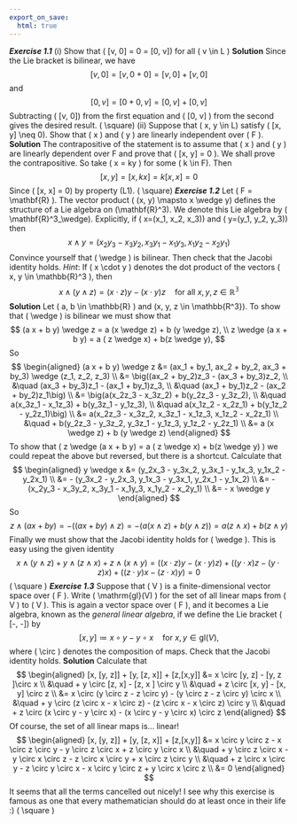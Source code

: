 ```yaml
---
export_on_save:
  html: true
---
```

***Exercise 1.1***
(i) Show that \( [v, 0] = 0 = [0, v]\) for all \( v \in L \)
**Solution**
Since the Lie bracket is bilinear, we have
$$
[v, 0] = [v, 0 + 0] = [v, 0] + [v, 0]　
$$
and
$$
[0, v] = [0 + 0, v] = [0, v] + [0, v]　
$$
Subtracting \( [v, 0]\) from the first equation and \( [0, v] \) from the second gives the desired result. \( \square\)
(ii) Suppose that \( x, y \in L\) satisfy \( [x, y] \neq 0\). Show that \( x \) and \( y \) are linearly independent over \( F \).
**Solution**
The contrapositive of the statement is to assume that \( x \) and \( y \) are linearly dependent over F and prove that \( [x, y] = 0 \). We shall prove the contrapositive. So take \( x = ky \) for some \( k \in F\). Then
$$
[x, y] = [x, kx] = k [x, x] = 0
$$
Since \( [x, x] = 0\) by property (L1). \( \square\)
***Exercise 1.2***
Let \( F = \mathbf{R} \). The vector product \( (x, y) \mapsto  x \wedge y\) defines the structure of a Lie algebra on \(\mathbf{R}^3\). We denote this Lie algebra by \( \mathbf{R}^3_\wedge\). Explicitly, if \( x=(x_1, x_2, x_3)\) and \( y=(y_1, y_2, y_3)\) then
$$
x \wedge y = (x_2y_3 - x_3y_2, x_3y_1 - x_1y_3, x_1y_2 - x_2y_1)
$$
Convince yourself that \( \wedge \) is bilinear. Then check that the Jacobi identity holds. *Hint*: If \( x \cdot y \) denotes the dot product of the vectors \( x, y \in \mathbb{R}^3 \), then
$$
x \wedge (y \wedge z) = (x \cdot z)y - (x \cdot y)z \quad \text{for all } x,y, z \in \mathbb{R^3}
$$
**Solution**
Let \( a, b \in \mathbb{R} \) and \(x, y, z \in \mathbb{R^3}\). To show that \( \wedge \) is bilinear we must show that
$$
(a x + b y) \wedge z = a (x \wedge z) + b (y \wedge z), \\
z \wedge (a x + b y) = a ( z \wedge x) + b(z \wedge y),
$$
So
$$
\begin{aligned}
(a x + b y) \wedge z &= (ax_1 + by_1, ax_2 + by_2, ax_3 + by_3) \wedge (z_1, z_2, z_3) \\
&= \big((ax_2 + by_2)z_3 - (ax_3 + by_3)z_2, \\
&\quad (ax_3 + by_3)z_1 - (ax_1 + by_1)z_3, \\
&\quad (ax_1 + by_1)z_2 - (ax_2 + by_2)z_1\big) \\
&= \big(a(x_2z_3 - x_3z_2) + b(y_2z_3 - y_3z_2), \\
&\quad a(x_3z_1 - x_1z_3) + b(y_3z_1 - y_1z_3), \\
&\quad a(x_1z_2 - x_2z_1) + b(y_1z_2 - y_2z_1)\big) \\
&= a(x_2z_3 - x_3z_2, x_3z_1 - x_1z_3, x_1z_2 - x_2z_1) \\
&\quad + b(y_2z_3 - y_3z_2, y_3z_1 - y_1z_3, y_1z_2 - y_2z_1) \\
&= a (x \wedge z) + b (y \wedge z)
\end{aligned}
$$
To show that \( z \wedge (a x + b y) = a ( z \wedge x) + b(z \wedge y) \) we could repeat the above but reversed, but there is a shortcut. Calculate that 
$$
\begin{aligned}
y \wedge x &= (y_2x_3 - y_3x_2, y_3x_1 - y_1x_3, y_1x_2 - y_2x_1) \\
&= - (y_3x_2 - y_2x_3, y_1x_3 - y_3x_1, y_2x_1 - y_1x_2) \\
&= - (x_2y_3 - x_3y_2, x_3y_1 - x_1y_3, x_1y_2 - x_2y_1) \\
&= - x \wedge y
\end{aligned}
$$
So
$$
z \wedge (a x + b y) = - ((a x + b y) \wedge z) = -(a (x \wedge z) + b (y \wedge z)) = a(z \wedge x) + b(z \wedge y)
$$
Finally we must show that the Jacobi identity holds for \( \wedge \). This is easy using the given identity
$$
x \wedge (y \wedge z) + y \wedge (z \wedge x) + z \wedge (x \wedge y) = ((x \cdot z)y - (x \cdot y)z) + ((y \cdot x)z - (y \cdot z)x) + ((z \cdot y)x - (z \cdot x)y) = 0
$$
\( \square \)
***Exercise 1.3***
Suppose that \( V \) is a finite-dimensional vector space over \( F \). Write \( \mathrm{gl}(V) \) for the set of all linear maps from \( V \) to \( V \). This is again a vector space over \( F \), and it becomes a Lie algebra, known as the *general linear algebra*, if we define the Lie bracket \( [-, -]\) by
$$
[x, y] \coloneqq x \circ y- y \circ x \quad \text{for } x, y \in \mathrm{gl}(V), 
$$
where \( \circ \) denotes the composition of maps. Check that the Jacobi identity holds.
**Solution**
Calculate that
$$
\begin{aligned}
[x, [y, z]] + [y, [z, x]] + [z,[x,y]] &= x \circ [y, z] - [y, z ]\circ x \\
&\quad + y \circ [z, x] - [z, x ] \circ y \\
&\quad + z \circ [x, y] - [x, y] \circ z \\
&= x \circ (y \circ z - z \circ y) - (y \circ z - z \circ y) \circ x \\
&\quad + y \circ (z \circ x - x \circ z) - (z \circ x - x \circ z) \circ y \\
&\quad + z \circ (x \circ y - y \circ x) - (x \circ y - y \circ x) \circ z
\end{aligned}
$$
Of course, the set of all linear maps is... linear!
$$
\begin{aligned}
[x, [y, z]] + [y, [z, x]] + [z,[x,y]] &= x \circ y \circ z - x \circ z \circ y - y \circ z \circ x + z \circ y \circ x \\
&\quad + y \circ z \circ x - y \circ x \circ z - z \circ x \circ y + x \circ z \circ y \\
&\quad + z \circ x \circ y - z \circ y \circ x - x \circ y \circ z + y \circ x \circ z \\
&= 0
\end{aligned}
$$
It seems that all the terms cancelled out nicely! I see why this exercise is famous as one that every mathematician should do at least once in their life :) \( \square \)